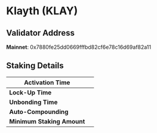 # Klayth (KLAY)

## **Validator Address**

**Mainnet**: 0x7880fe25dd0669fffbd82cf6e78c16d69af82a11

## Staking Details

| **Activation Time**        |   |
| -------------------------- | - |
| **Lock-Up Time**           |   |
| **Unbonding Time**         |   |
| **Auto-Compounding**       |   |
| **Minimum Staking Amount** |   |

